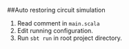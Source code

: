 ##Auto restoring circuit simulation

1. Read comment in `main.scala`
2. Edit running configuration.
3. Run `sbt run` in root project directory.